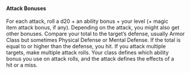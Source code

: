 #### Attack Bonuses

For each attack, roll a d20 + an ability bonus + your level (+ magic  
item attack bonus, if any). Depending on the attack, you might also get  
other bonuses. Compare your total to the target’s defense, usually Armor  
Class but sometimes Physical Defense or Mental Defense. If the total is  
equal to or higher than the defense, you hit. If you attack multiple  
targets, make multiple attack rolls. Your class defines which ability  
bonus you use on attack rolls, and the attack defines the effects of a  
hit or a miss.